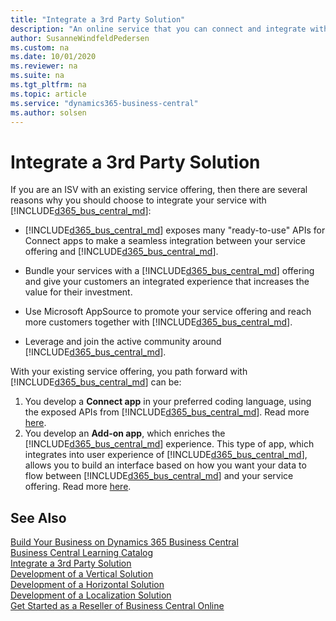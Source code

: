 ```yaml
---
title: "Integrate a 3rd Party Solution"
description: "An online service that you can connect and integrate with Dynamics 365 Business Central."
author: SusanneWindfeldPedersen
ms.custom: na
ms.date: 10/01/2020
ms.reviewer: na
ms.suite: na
ms.tgt_pltfrm: na
ms.topic: article
ms.service: "dynamics365-business-central"
ms.author: solsen
---
```


# Integrate a 3rd Party Solution

If you are an ISV with an existing service offering, then there are several reasons why you should choose to integrate your service with [!INCLUDE[d365_bus_central_md](../includes/d365_bus_central_md.md)]:

- [!INCLUDE[d365_bus_central_md](../includes/d365_bus_central_md.md)] exposes many "ready-to-use" APIs for Connect apps to make a seamless integration between your service offering and [!INCLUDE[d365_bus_central_md](../includes/d365_bus_central_md.md)]. 

- Bundle your services with a [!INCLUDE[d365_bus_central_md](../includes/d365_bus_central_md.md)] offering and give your customers an integrated experience that increases the value for their investment. 

- Use Microsoft AppSource to promote your service offering and reach more customers together with [!INCLUDE[d365_bus_central_md](../includes/d365_bus_central_md.md)]. 

- Leverage and join the active community around [!INCLUDE[d365_bus_central_md](../includes/d365_bus_central_md.md)]. 

With your existing service offering, you path forward with [!INCLUDE[d365_bus_central_md](../includes/d365_bus_central_md.md)] can be: 

1. You develop a **Connect app** in your preferred coding language, using the exposed APIs from [!INCLUDE[d365_bus_central_md](../includes/d365_bus_central_md.md)]. Read more [here](readiness-connect-apps.md).
2. You develop an **Add-on app**, which enriches the [!INCLUDE[d365_bus_central_md](../includes/d365_bus_central_md.md)] experience. This type of app, which integrates into user experience of [!INCLUDE[d365_bus_central_md](../includes/d365_bus_central_md.md)], allows you to build an interface based on how you want your data to flow between [!INCLUDE[d365_bus_central_md](../includes/d365_bus_central_md.md)] and your service offering. Read more [here](readiness-add-on-apps.md).

<!--Learn more details on how you can build a Business Central offering in the **Ready to Go** program details. Read more [here](readiness-ready-to-go.md).-->

## See Also

[Build Your Business on Dynamics 365 Business Central](readiness-welcome.md)  
[Business Central Learning Catalog](https://go.microsoft.com/fwlink/?linkid=2002101)  
[Integrate a 3rd Party Solution](readiness-thirdparty-solution.md)  
[Development of a Vertical Solution](readiness-develop-vertical.md)  
[Development of a Horizontal Solution](readiness-develop-horizontal.md)  
[Development of a Localization Solution](readiness-develop-localization.md)  
[Get Started as a Reseller of Business Central Online](administration/get-started-online.md)  
